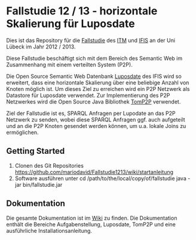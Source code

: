 # Fallstudie 12 / 13 - horizontale Skalierung für Luposdate
Dies ist das Repository für die [Fallstudie](http://www.uni-luebeck.de/index.php?id=1521&tx_webparser_pi1[modulid]=497) des [ITM](https://www.itm.uni-luebeck.de/) und [IFIS](http://www.ifis.uni-luebeck.de/) an der Uni Lübeck im Jahr 2012 / 2013.

Diese Fallstudie beschäftigt sich mit dem Bereich des Semantic Web im Zusammenhang mit einem verteilten System (P2P).

Die Open Source Semantic Web Datenbank [Luposdate](https://github.com/luposdate/luposdate) des IFIS wird so erweitert, dass eine horizontale Skalierung über eine beliebige Anzahl von Knoten möglich ist. Um dieses Ziel zu erreichen wird ein P2P Netzwerk als Datastore für Luposdate verwendet. Zur Implementierung des P2P Netzwerkes wird die Open Source Java Bibliothek [TomP2P](https://github.com/tomp2p/TomP2P) verwendet.

Ziel der Fallstudie ist es, SPARQL Anfragen per Lupodate an das P2P Netzwerk zu senden, wobei diese SPARQL Anfragen ggf. auch aufgeteilt und an die P2P Knoten gesendet werden können, um u.a. lokale Joins zu ermöglichen.

## Getting Started
1. Clonen des Git Repositories
    https://github.com/mariodavid/Fallstudie1213/wiki/startanleitung
2. Software ausführen unter
    cd /path/to/the/local/copy/of/fallstudie
    java -jar bin/fallstudie.jar



## Dokumentation
Die gesamte Dokumentation ist im [Wiki](https://github.com/mariodavid/Fallstudie1213/wiki) zu finden. Die Dokumentation enthält die Bereiche Aufgabenstellung, Luposdate, TomP2P und eine ausführliche Installationsanleitung.

